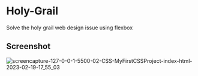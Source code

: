 # Holy-Grail
Solve the holy grail web design issue using flexbox 

## Screenshot
![screencapture-127-0-0-1-5500-02-CSS-MyFirstCSSProject-index-html-2023-02-19-17_55_03](https://user-images.githubusercontent.com/52855540/219959271-4416b18f-67b8-4a68-9d09-5c9145ddc9c9.png)
